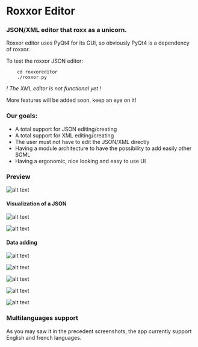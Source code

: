 Roxxor Editor
============

### JSON/XML editor that roxx as a unicorn.

Roxxor editor uses PyQt4 for its GUI, so obviously PyQt4 is a dependency of roxxor.

To test the roxxor JSON editor:

~~~
    cd roxxoreditor
    ./roxxor.py
~~~

*! The XML editor is not functional yet !*

More features will be added soon, keep an eye on it!

### Our goals:

* A total support for JSON editing/creating
* A total support for XML editing/creating
* The user must not have to edit the JSON/XML directly
* Having a module architecture to have the possibility to add easily other SGML
* Having a ergonomic, nice looking and easy to use UI

### Preview

![alt text](https://raw.githubusercontent.com/juliendelplanque/roxxoreditor/develop/screenshots/screenshot-1.png "Preview 1")

#### Visualization of a JSON

![alt text](https://raw.githubusercontent.com/juliendelplanque/roxxoreditor/develop/screenshots/screenshot-2.png "Preview 2")

![alt text](https://raw.githubusercontent.com/juliendelplanque/roxxoreditor/develop/screenshots/screenshot-3.png "Preview 3")

#### Data adding

![alt text](https://raw.githubusercontent.com/juliendelplanque/roxxoreditor/develop/screenshots/screenshot-4.png "Preview 4")

![alt text](https://raw.githubusercontent.com/juliendelplanque/roxxoreditor/develop/screenshots/screenshot-8.png "Preview 5")

![alt text](https://raw.githubusercontent.com/juliendelplanque/roxxoreditor/develop/screenshots/screenshot-5.png "Preview 6")

![alt text](https://raw.githubusercontent.com/juliendelplanque/roxxoreditor/develop/screenshots/screenshot-6.png "Preview 7")

![alt text](https://raw.githubusercontent.com/juliendelplanque/roxxoreditor/develop/screenshots/screenshot-7.png "Preview 8")

### Multilanguages support

As you may saw it in the precedent screenshots, the app currently support English and french languages.